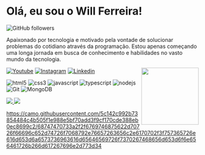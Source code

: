 # Olá, eu sou o Will Ferreira!
<img src="https://camo.githubusercontent.com/f308d43d1a164da254b9afe7e7cdac0b87447579b655d43a6d1208c1071a4447/68747470733a2f2f696d672e736869656c64732e696f2f6769746875622f666f6c6c6f776572732f6a6573736963616d65646569726f73703f6c6162656c3d466f6c6c6f77267374796c653d736f6369616c" alt="GitHub followers" data-canonical-src="https://img.shields.io/github/followers/E-troll?label=Follow&amp;style=social" style="max-width: 100%;">

<img src="https://camo.githubusercontent.com/375162aaf899688c93a096dc515fb74ecf3463a8aa5431f25cfd4e97c72dcc72/68747470733a2f2f6b6f6d617265762e636f6d2f67687076632f3f757365726e616d653d6a6573736963616d65646569726f737026636f6c6f723d303030303030" alt="" data-canonical-src="https://komarev.com/ghpvc/?username=E-troll&amp;color=000000" style="max-width: 100%;">

 <p align="left">
Apaixonado por tecnologia e motivado pela vontade de solucionar problemas do cotidiano através da programação. Estou apenas começando uma longa jornada em busca de conhecimento e habilidades no vasto mundo da tecnologia.
  </p>
<img src="https://i.ibb.co/sFQPDKj/20201231-220127.jpg" width="150px" align="right" >

[![Youtube](https://img.shields.io/badge/YouTube-FF0000?style=for-the-badge&logo=youtube&logoColor=white)](https://www.youtube.com/@williamsferreira-dev)
[![Instagram](https://img.shields.io/badge/Instagram-E4405F?style=for-the-badge&logo=instagram&logoColor=white)](https://www.instagram.com/will_rferreira/)
[![Linkedin](https://img.shields.io/badge/LinkedIn-0077B5?style=for-the-badge&logo=linkedin&logoColor=white)](https://www.linkedin.com/in/williams-ferreira-dev/)

![html5](https://img.shields.io/badge/HTML5-E34F26?style=for-the-badge&logo=html5&logoColor=white)
![css3](https://img.shields.io/badge/CSS3-1572B6?style=for-the-badge&logo=css3&logoColor=white)
![javascript](https://img.shields.io/badge/JavaScript-323330?style=for-the-badge&logo=javascript&logoColor=F7DF1E)
![typescript](https://img.shields.io/badge/TypeScript-007ACC?style=for-the-badge&logo=typescript&logoColor=white)
![nodejs](https://img.shields.io/badge/Node%20js-339933?style=for-the-badge&logo=nodedotjs&logoColor=white)
![Git](https://img.shields.io/badge/GIT-E44C30?style=for-the-badge&logo=git&logoColor=white)
![MongoDB](https://img.shields.io/badge/MongoDB-4EA94B?style=for-the-badge&logo=mongodb&logoColor=white)


<div>
<a href="https://beacons.ai/E-troll">
<img heinht="180cm" src="https://github-readme-stats.vercel.app/api?username=E-troll&theme=blue-green"/>
<img heinht="180cm" src="https://github-readme-stats.vercel.app/api/top-langs/?username=E-troll&theme=blue-green"/>
</div>


 https://camo.githubusercontent.com/5c142c992b73854484c4b505f1e988e5bf70add3f9cf170cde388eb0ec8699c2/68747470733a2f2f6769746875622d70726f66696c652d74726f7068792e76657263656c2e6170702f3f757365726e616d653d6a6573736963616d65646569726f7370267468656d653d6f6e656461726b266d617267696e2d773d34








